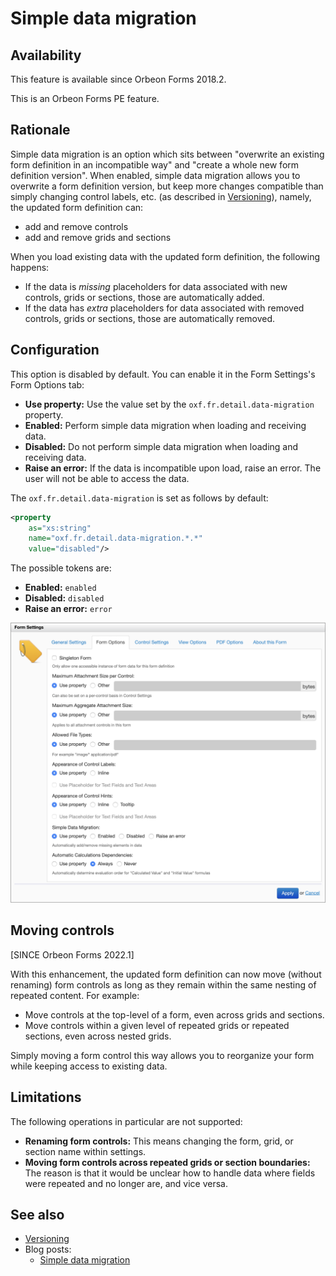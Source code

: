 # Simple data migration

## Availability

This feature is available since Orbeon Forms 2018.2.

This is an Orbeon Forms PE feature.

## Rationale

Simple data migration is an option which sits between "overwrite an existing form definition in an incompatible way" and "create a whole new form definition version". When enabled, simple data migration allows you to overwrite a form definition version, but keep more changes compatible than simply changing control labels, etc. (as described in [Versioning](versioning.md)), namely, the updated form definition can:

- add and remove controls
- add and remove grids and sections

When you load existing data with the updated form definition, the following happens:

- If the data is *missing* placeholders for data associated with new controls, grids or sections, those are automatically added.
- If the data has *extra* placeholders for data associated with removed controls, grids or sections, those are automatically removed. 

## Configuration

This option is disabled by default. You can enable it in the Form Settings's Form Options tab:

- __Use property:__ Use the value set by the `oxf.fr.detail.data-migration` property.
- __Enabled:__ Perform simple data migration when loading and receiving data.
- __Disabled:__ Do not perform simple data migration when loading and receiving data.
- __Raise an error:__ If the data is incompatible upon load, raise an error. The user will not be able to access the data.

The `oxf.fr.detail.data-migration` is set as follows by default:

```xml
<property
    as="xs:string"
    name="oxf.fr.detail.data-migration.*.*"
    value="disabled"/>
```

The possible tokens are:

- __Enabled:__ `enabled`
- __Disabled:__ `disabled`
- __Raise an error:__ `error`

![Form Options](../../form-builder/images/form-settings-form-options.png)

## Moving controls

[SINCE Orbeon Forms 2022.1]

With this enhancement, the updated form definition can now move (without renaming) form controls as long as they remain within the same nesting of repeated content. For example:

- Move controls at the top-level of a form, even across grids and sections.
- Move controls within a given level of repeated grids or repeated sections, even across nested grids.

Simply moving a form control this way allows you to reorganize your form while keeping access to existing data.

## Limitations

The following operations in particular are not supported:

- __Renaming form controls:__ This means changing the form, grid, or section name within settings.
- __Moving form controls across repeated grids or section boundaries:__ The reason is that it would be unclear how to handle data where fields were repeated and no longer are, and vice versa.

## See also

- [Versioning](versioning.md)
- Blog posts:
    - [Simple data migration](https://blog.orbeon.com/2018/09/simple-data-migration.html)
